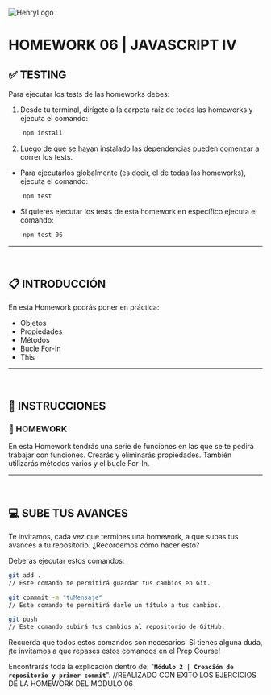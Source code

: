 ![HenryLogo](../Assets//logoBannerHenry.png)

# **HOMEWORK 06 | JAVASCRIPT IV**

## **✅ TESTING**

Para ejecutar los tests de las homeworks debes:

1. Desde tu terminal, dirígete a la carpeta raíz de todas las homeworks y ejecuta el comando:

```bash
    npm install
```

2. Luego de que se hayan instalado las dependencias pueden comenzar a correr los tests.

-  Para ejecutarlos globalmente (es decir, el de todas las homeworks), ejecuta el comando:

```bash
    npm test
```

-  Si quieres ejecutar los tests de esta homework en específico ejecuta el comando:

```bash
    npm test 06
```

---

</br >

## **📋 INTRODUCCIÓN**

En esta Homework podrás poner en práctica:

-  Objetos
-  Propiedades
-  Métodos
-  Bucle For-In
-  This

---

</br >

## **📌 INSTRUCCIONES**

### **📍 HOMEWORK**

En esta Homework tendrás una serie de funciones en las que se te pedirá trabajar con funciones. Crearás y eliminarás propiedades. También utilizarás métodos varios y el bucle For-In.

---

</br >

## **💻 SUBE TUS AVANCES**

Te invitamos, cada vez que termines una homework, a que subas tus avances a tu repositorio. ¿Recordemos cómo hacer esto?

Deberás ejecutar estos comandos:

```bash
git add .
// Este comando te permitirá guardar tus cambios en Git.

git commmit -m "tuMensaje"
// Este comando te permitirá darle un título a tus cambios.

git push
// Este comando subirá tus cambios al repositorio de GitHub.
```

Recuerda que todos estos comandos son necesarios. Si tienes alguna duda, ¡te invitamos a que repases estos comandos en el Prep Course!

Encontrarás toda la explicación dentro de: "**`Módulo 2 | Creación de repositorio y primer commit`**".
//REALIZADO CON EXITO LOS EJERCICIOS DE LA HOMEWORK DEL MODULO 06